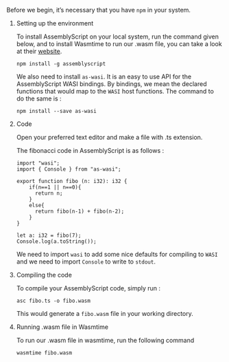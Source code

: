 Before we begin, it’s necessary that you have `npm` in your system.

1. Setting up the environment
    
    To install AssemblyScript on your local system, run the command given below, and to install Wasmtime to run our .wasm file, you can take a look at their [website](https://wasmtime.dev/).
    
    ```
    npm install -g assemblyscript
    ```
    
    We also need to install `as-wasi`. It is an easy to use API for the AssemblyScript WASI bindings. By bindings, we mean the declared functions that would map to the `WASI` host functions. The command to do the same is :
    
    ```
    npm install --save as-wasi
    ```
    
2. Code
    
    Open your preferred text editor and make a file with .ts extension. 
    
    The fibonacci code in AssemblyScript is as follows :
    
     
    
    ```
    import "wasi";
    import { Console } from "as-wasi";
    
    export function fibo (n: i32): i32 {
        if(n==1 || n==0){
          return n;
        }
        else{
          return fibo(n-1) + fibo(n-2);
        }
    }
    
    let a: i32 = fibo(7);
    Console.log(a.toString());
    ```
    
    We need to import `wasi` to add some nice defaults for compiling to `WASI` and we need to import `Console` to write to `stdout`.
    
3. Compiling the code
    
    To compile your AssemblyScript code, simply run :
    
    ```
    asc fibo.ts -o fibo.wasm
    ```
    
    This would generate a `fibo.wasm` file in your working directory.
    

4. Running .wasm file in Wasmtime
    
    To run our .wasm file in wasmtime, run the following command
    
    ```
    wasmtime fibo.wasm
    ```